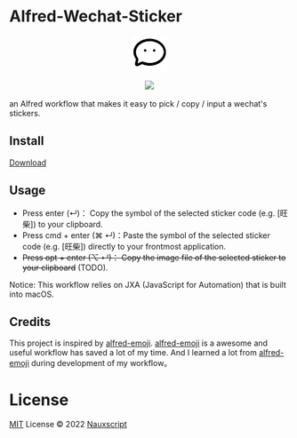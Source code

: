 # Alfred-Wechat-Sticker

<p align="center"><img width=12.5% src="https://github.com/Nauxscript/alfred-wechat-stickers/blob/main/src/icon.png"></p>

<p align="center"><img src="https://github.com/Nauxscript/alfred-wechat-stickers/blob/main/assets/preview.gif"></p>

an Alfred workflow that makes it easy to pick / copy / input a wechat's stickers.

## Install

[Download](https://github.com/Nauxscript/alfred-wechat-stickers/releases)

## Usage

- Press enter (↵)： Copy the symbol of the selected sticker code (e.g. [旺柴]) to your clipboard.
- Press cmd + enter (⌘ ↵)：Paste the symbol of the selected sticker code (e.g. [旺柴]) directly to your frontmost application.
- ~~Press opt + enter (⌥ ↵)： Copy the image file of the selected sticker to your clipboard~~ (TODO).

Notice: This workflow relies on JXA (JavaScript for Automation) that is built into macOS.

## Credits

This project is inspired by [alfred-emoji](https://github.com/jsumners/alfred-emoji). [alfred-emoji](https://github.com/jsumners/alfred-emoji) is a awesome and useful workflow has saved a lot of my time. And I learned a lot from [alfred-emoji](https://github.com/jsumners/alfred-emoji) during development of my workflow。

# License

[MIT](./LICENSE) License © 2022 [Nauxscript](https://github.com/Nauxscript)

